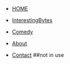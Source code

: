<!-- docs/_sidebar.md -->


* [HOME](home.md)

* [InterestingBytes](InterestingBytes/InterestingBytes.md)
* [Comedy](comedy/comedy.md)

* [About](about.md)

* [Contact](contact.md) ##not in use
